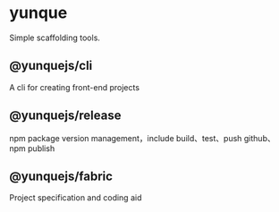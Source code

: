 # yunque
Simple scaffolding tools.

## @yunquejs/cli
A cli for creating front-end projects

## @yunquejs/release
npm package version management，include build、test、push github、npm publish

## @yunquejs/fabric
Project specification and coding aid
